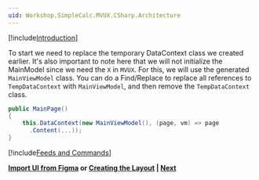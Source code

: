 ```yaml
---
uid: Workshop.SimpleCalc.MVUX.CSharp.Architecture
---
```


[!include[Introduction](../../Resources/MVUX/Intro.md)]

To start we need to replace the temporary DataContext class we created earlier. It's also important to note here that we will not initialize the MainModel since we need the `X` in `MVUX`. For this, we will use the generated `MainViewModel` class. You can do a Find/Replace to replace all references to `TempDataContext` with `MainViewModel`, and then remove the `TempDataContext` class.

```cs
public MainPage()
{
    this.DataContext(new MainViewModel(), (page, vm) => page
      .Content(...));
}
```

[!include[Feeds and Commands](../../Resources/MVUX/Feeds-and-Commands.md)]

**[Import UI from Figma](xref:Workshop.SimpleCalc.MVUX.CSharp.Figma) or [Creating the Layout](xref:Workshop.SimpleCalc.MVUX.CSharp.CreatingLayout) | [Next](xref:Workshop.SimpleCalc.MVUX.CSharp.Finishing)**